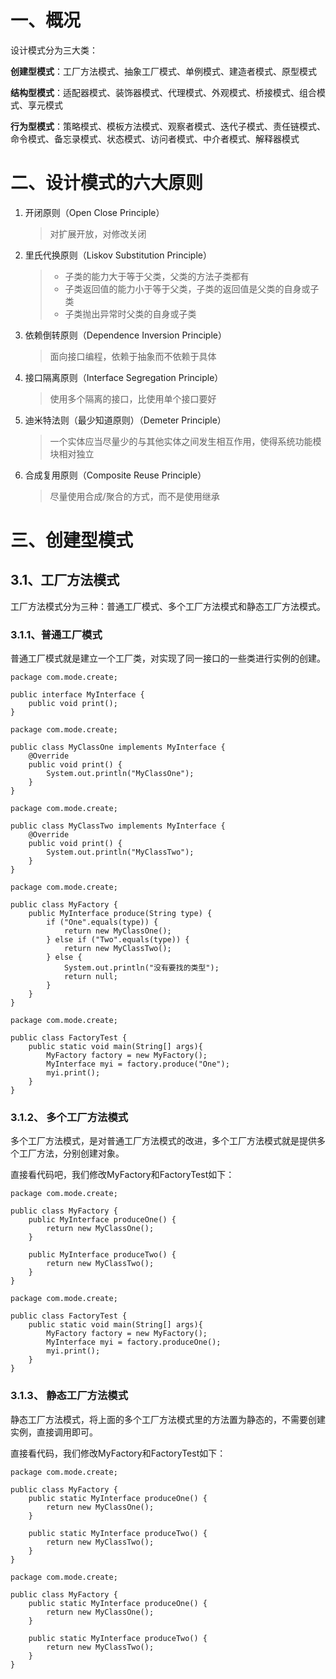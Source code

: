 # 一、概况

设计模式分为三大类：

**创建型模式**：工厂方法模式、抽象工厂模式、单例模式、建造者模式、原型模式

**结构型模式**：适配器模式、装饰器模式、代理模式、外观模式、桥接模式、组合模式、享元模式

**行为型模式**：策略模式、模板方法模式、观察者模式、迭代子模式、责任链模式、命令模式、备忘录模式、状态模式、访问者模式、中介者模式、解释器模式

# 二、设计模式的六大原则

1. 开闭原则（Open Close Principle）
    > 对扩展开放，对修改关闭
2. 里氏代换原则（Liskov Substitution Principle）
    > * 子类的能力大于等于父类，父类的方法子类都有
    > * 子类返回值的能力小于等于父类，子类的返回值是父类的自身或子类
    > * 子类抛出异常时父类的自身或子类
3. 依赖倒转原则（Dependence Inversion Principle）
    > 面向接口编程，依赖于抽象而不依赖于具体
4. 接口隔离原则（Interface Segregation Principle）
    > 使用多个隔离的接口，比使用单个接口要好
5. 迪米特法则（最少知道原则）（Demeter Principle）
    > 一个实体应当尽量少的与其他实体之间发生相互作用，使得系统功能模块相对独立
6. 合成复用原则（Composite Reuse Principle）
    > 尽量使用合成/聚合的方式，而不是使用继承

# 三、创建型模式

## 3.1、工厂方法模式

工厂方法模式分为三种：普通工厂模式、多个工厂方法模式和静态工厂方法模式。

### 3.1.1、普通工厂模式

普通工厂模式就是建立一个工厂类，对实现了同一接口的一些类进行实例的创建。

```
package com.mode.create;

public interface MyInterface {
    public void print();
}
```
```
package com.mode.create;

public class MyClassOne implements MyInterface {
    @Override
    public void print() {
        System.out.println("MyClassOne");
    }
}
```
```
package com.mode.create;

public class MyClassTwo implements MyInterface {
    @Override
    public void print() {
        System.out.println("MyClassTwo");
    }
}
```
```
package com.mode.create;

public class MyFactory {
    public MyInterface produce(String type) {
        if ("One".equals(type)) {
            return new MyClassOne();
        } else if ("Two".equals(type)) {
            return new MyClassTwo();
        } else {
            System.out.println("没有要找的类型");
            return null;
        }
    }
}
```
```
package com.mode.create;

public class FactoryTest {
    public static void main(String[] args){
        MyFactory factory = new MyFactory();
        MyInterface myi = factory.produce("One");
        myi.print();
    }
}
```

### 3.1.2、 多个工厂方法模式

多个工厂方法模式，是对普通工厂方法模式的改进，多个工厂方法模式就是提供多个工厂方法，分别创建对象。

直接看代码吧，我们修改MyFactory和FactoryTest如下：

```
package com.mode.create;

public class MyFactory {
    public MyInterface produceOne() {
        return new MyClassOne();
    }

    public MyInterface produceTwo() {
        return new MyClassTwo();
    }
}
```
```
package com.mode.create;

public class FactoryTest {
    public static void main(String[] args){
        MyFactory factory = new MyFactory();
        MyInterface myi = factory.produceOne();
        myi.print();
    }
}
```

### 3.1.3、 静态工厂方法模式

静态工厂方法模式，将上面的多个工厂方法模式里的方法置为静态的，不需要创建实例，直接调用即可。

直接看代码，我们修改MyFactory和FactoryTest如下：
```
package com.mode.create;

public class MyFactory {
    public static MyInterface produceOne() {
        return new MyClassOne();
    }

    public static MyInterface produceTwo() {
        return new MyClassTwo();
    }
}
```
```
package com.mode.create;

public class MyFactory {
    public static MyInterface produceOne() {
        return new MyClassOne();
    }

    public static MyInterface produceTwo() {
        return new MyClassTwo();
    }
}
```
